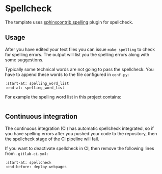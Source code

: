# Spellcheck

The template uses [sphinxcontrib.spelling](https://sphinxcontrib-spelling.readthedocs.io) plugin for spellcheck.

## Usage

After you have edited your text files you can issue `make spelling` to check for spelling errors. The output will list you the spelling errors along with some suggestions.

Typically some technical words are not going to pass the spellcheck. You have to append these words to the file configured in `conf.py`:

```{literalinclude} conf.py
:start-at: spelling_word_list
:end-at: spelling_word_list
```

For example the spelling word list in this project contains:

```{literalinclude} spelling_word_list.txt
```

## Continuous integration

The continuous integration (CI) has automatic spellcheck integrated, so if you have spelling errors after you pushed your code to the repository, then the spellcheck stage of the CI pipeline will fail.

If you want to deactivate spellcheck in CI, then remove the following lines from `.gitlab-ci.yml`:

```{literalinclude} .gitlab-ci.yml
:start-at: spellcheck
:end-before: deploy-webpages
```
